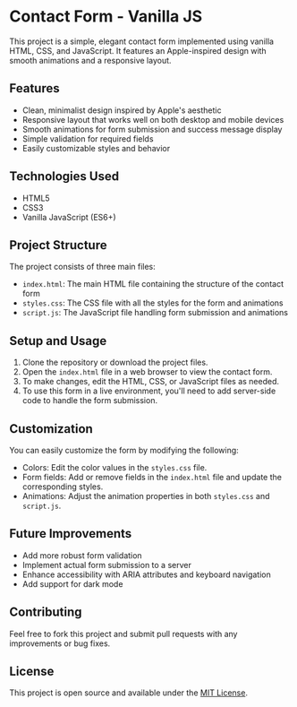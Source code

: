 # Contact Form - Vanilla JS

This project is a simple, elegant contact form implemented using vanilla HTML, CSS, and JavaScript. It features an Apple-inspired design with smooth animations and a responsive layout.

## Features

- Clean, minimalist design inspired by Apple's aesthetic
- Responsive layout that works well on both desktop and mobile devices
- Smooth animations for form submission and success message display
- Simple validation for required fields
- Easily customizable styles and behavior

## Technologies Used

- HTML5
- CSS3
- Vanilla JavaScript (ES6+)

## Project Structure

The project consists of three main files:

- `index.html`: The main HTML file containing the structure of the contact form
- `styles.css`: The CSS file with all the styles for the form and animations
- `script.js`: The JavaScript file handling form submission and animations

## Setup and Usage

1. Clone the repository or download the project files.
2. Open the `index.html` file in a web browser to view the contact form.
3. To make changes, edit the HTML, CSS, or JavaScript files as needed.
4. To use this form in a live environment, you'll need to add server-side code to handle the form submission.

## Customization

You can easily customize the form by modifying the following:

- Colors: Edit the color values in the `styles.css` file.
- Form fields: Add or remove fields in the `index.html` file and update the corresponding styles.
- Animations: Adjust the animation properties in both `styles.css` and `script.js`.

## Future Improvements

- Add more robust form validation
- Implement actual form submission to a server
- Enhance accessibility with ARIA attributes and keyboard navigation
- Add support for dark mode

## Contributing

Feel free to fork this project and submit pull requests with any improvements or bug fixes.

## License

This project is open source and available under the [MIT License](LICENSE).
